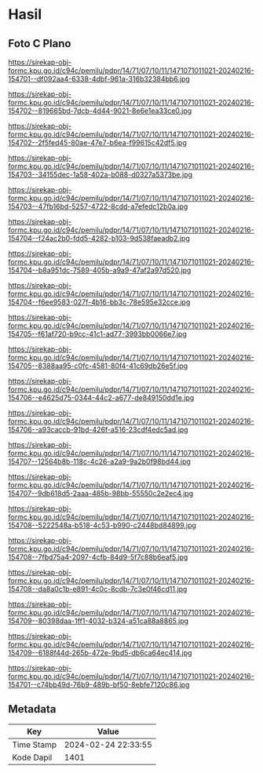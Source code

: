 # Hasil

## Foto C Plano

https://sirekap-obj-formc.kpu.go.id/c94c/pemilu/pdpr/14/71/07/10/11/1471071011021-20240216-154701--df092aa4-6338-4dbf-961a-316b32384bb6.jpg

https://sirekap-obj-formc.kpu.go.id/c94c/pemilu/pdpr/14/71/07/10/11/1471071011021-20240216-154702--819665bd-7dcb-4d44-9021-8e6e1ea33ce0.jpg

https://sirekap-obj-formc.kpu.go.id/c94c/pemilu/pdpr/14/71/07/10/11/1471071011021-20240216-154702--2f5fed45-80ae-47e7-b6ea-f99615c42df5.jpg

https://sirekap-obj-formc.kpu.go.id/c94c/pemilu/pdpr/14/71/07/10/11/1471071011021-20240216-154703--34155dec-1a58-402a-b088-d0327a5373be.jpg

https://sirekap-obj-formc.kpu.go.id/c94c/pemilu/pdpr/14/71/07/10/11/1471071011021-20240216-154703--47fb16bd-5257-4722-8cdd-a7efedc12b0a.jpg

https://sirekap-obj-formc.kpu.go.id/c94c/pemilu/pdpr/14/71/07/10/11/1471071011021-20240216-154704--f24ac2b0-fdd5-4282-b103-9d538faeadb2.jpg

https://sirekap-obj-formc.kpu.go.id/c94c/pemilu/pdpr/14/71/07/10/11/1471071011021-20240216-154704--b8a951dc-7589-405b-a9a9-47af2a97d520.jpg

https://sirekap-obj-formc.kpu.go.id/c94c/pemilu/pdpr/14/71/07/10/11/1471071011021-20240216-154704--f6ee9583-027f-4b16-bb3c-78e595e32cce.jpg

https://sirekap-obj-formc.kpu.go.id/c94c/pemilu/pdpr/14/71/07/10/11/1471071011021-20240216-154705--f61af720-b9cc-41c1-ad77-3993bb0066e7.jpg

https://sirekap-obj-formc.kpu.go.id/c94c/pemilu/pdpr/14/71/07/10/11/1471071011021-20240216-154705--8388aa95-c0fc-4581-80f4-41c69db26e5f.jpg

https://sirekap-obj-formc.kpu.go.id/c94c/pemilu/pdpr/14/71/07/10/11/1471071011021-20240216-154706--e4625d75-0344-44c2-a677-de849150dd1e.jpg

https://sirekap-obj-formc.kpu.go.id/c94c/pemilu/pdpr/14/71/07/10/11/1471071011021-20240216-154706--a93caccb-91bd-426f-a516-23cdf4edc5ad.jpg

https://sirekap-obj-formc.kpu.go.id/c94c/pemilu/pdpr/14/71/07/10/11/1471071011021-20240216-154707--12564b8b-118c-4c26-a2a9-9a2b0f98bd44.jpg

https://sirekap-obj-formc.kpu.go.id/c94c/pemilu/pdpr/14/71/07/10/11/1471071011021-20240216-154707--9db618d5-2aaa-485b-98bb-55550c2e2ec4.jpg

https://sirekap-obj-formc.kpu.go.id/c94c/pemilu/pdpr/14/71/07/10/11/1471071011021-20240216-154708--5222548a-b518-4c53-b990-c2448bd84899.jpg

https://sirekap-obj-formc.kpu.go.id/c94c/pemilu/pdpr/14/71/07/10/11/1471071011021-20240216-154708--7fbd75a4-2097-4cfb-84d9-5f7c88b6eaf5.jpg

https://sirekap-obj-formc.kpu.go.id/c94c/pemilu/pdpr/14/71/07/10/11/1471071011021-20240216-154708--da8a0c1b-e891-4c0c-8cdb-7c3e0f46cd11.jpg

https://sirekap-obj-formc.kpu.go.id/c94c/pemilu/pdpr/14/71/07/10/11/1471071011021-20240216-154709--80398daa-1ff1-4032-b324-a51ca88a8865.jpg

https://sirekap-obj-formc.kpu.go.id/c94c/pemilu/pdpr/14/71/07/10/11/1471071011021-20240216-154709--6188f44d-265b-472e-9bd5-db6ca64ec414.jpg

https://sirekap-obj-formc.kpu.go.id/c94c/pemilu/pdpr/14/71/07/10/11/1471071011021-20240216-154701--c74bb49d-76b9-489b-bf50-8ebfe7120c86.jpg


## Metadata

| Key        | Value               |
| ---------- | ------------------- |
| Time Stamp | 2024-02-24 22:33:55 |
| Kode Dapil | 1401                |



